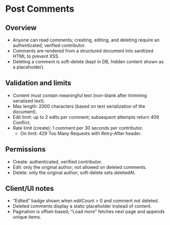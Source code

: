 # Post Comments

## Overview
- Anyone can read comments; creating, editing, and deleting require an authenticated, verified contributor.
- Comments are rendered from a structured document into sanitized HTML to prevent XSS.
- Deleting a comment is soft-delete (kept in DB, hidden content shown as a placeholder).

## Validation and limits
- Content must contain meaningful text (non-blank after trimming serialized text).
- Max length: 2000 characters (based on text serialization of the document).
- Edit limit: up to 2 edits per comment; subsequent attempts return 409 Conflict.
- Rate limit (create): 1 comment per 30 seconds per contributor.
  - On limit: 429 Too Many Requests with Retry-After header.

## Permissions
- Create: authenticated, verified contributor.
- Edit: only the original author; not allowed on deleted comments.
- Delete: only the original author; soft-delete sets deletedAt.

## Client/UI notes
- “Edited” badge shown when editCount > 0 and comment not deleted.
- Deleted comments display a static placeholder instead of content.
- Pagination is offset-based; “Load more” fetches next page and appends unique items.
